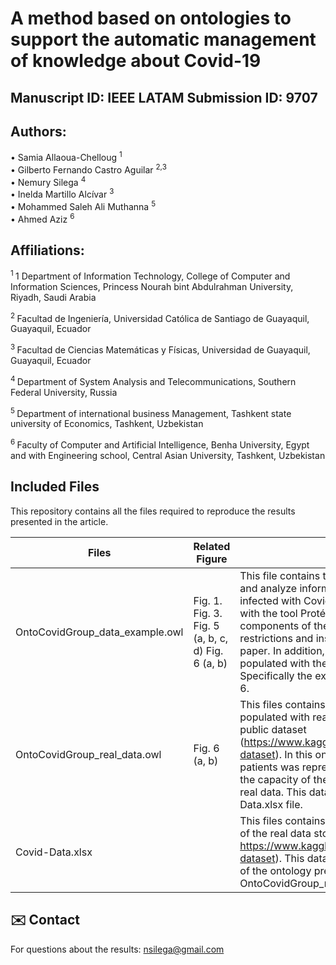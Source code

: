 # A method based on ontologies to support the automatic management of knowledge about Covid-19
## Manuscript ID: IEEE LATAM Submission ID: 9707
## Authors:
•	Samia Allaoua-Chelloug <sup> 1 </sup>  
•	Gilberto Fernando Castro Aguilar <sup> 2,3 </sup>  
•	Nemury Silega <sup> 4 </sup>  
•	Inelda Martillo Alcívar <sup> 3 </sup>  
•	Mohammed Saleh Ali Muthanna <sup> 5 </sup>   
•	Ahmed Aziz <sup> 6 </sup>  
## Affiliations:
<sup> 1 </sup> 1 Department of Information Technology, College of Computer and Information Sciences, Princess Nourah bint Abdulrahman University, Riyadh, Saudi Arabia

<sup> 2 </sup>  Facultad de Ingeniería, Universidad Católica de Santiago de Guayaquil, Guayaquil, Ecuador

<sup> 3 </sup>  Facultad de Ciencias Matemáticas y Físicas, Universidad de Guayaquil, Guayaquil, Ecuador

<sup> 4 </sup>  Department of System Analysis and Telecommunications, Southern Federal University, Russia

<sup> 5 </sup>  Department of international business Management, Tashkent state university of Economics, Tashkent, Uzbekistan

<sup> 6 </sup>  Faculty of Computer and Artificial Intelligence, Benha University, Egypt and with Engineering school, Central Asian University, Tashkent, Uzbekistan


## Included Files 
This repository contains all the files required to reproduce the results presented in the article.

| Files  | Related Figure | Description |
| ------------- | ------------- |------------- |
| OntoCovidGroup_data_example.owl  |Fig. 1.  Fig. 3.  Fig. 5  (a, b, c, d) Fig. 6 (a, b)  |  This file contains the developed ontology to represent and analyze information about groups of people infected with Covid-19. This ontology can be opened with the tool Protégé. In Protégé is possible to see the components of the ontology (classes, properties, restrictions and instances) that were explained in the paper. In addition, this version of the ontology was populated with the examples used to evaluate it. Specifically the examples depicted in Figs 3, 4, 5 and 6. |
| OntoCovidGroup_real_data.owl  | Fig. 6 (a, b)  | This files contains the same developed ontology but populated with real data about patients stored in a public dataset (https://www.kaggle.com/datasets/meirnizri/covid19-dataset).  In this ontology, the information about 5000 patients was represented. We used this data to show the capacity of the ontology to represent and analyze real data. This data can be consulted in the Covid-Data.xlsx file.|
| Covid-Data.xlsx	  |   |This files contains data about 5000 patients, a sample of the real data stored in the public dataset https://www.kaggle.com/datasets/meirnizri/covid19-dataset). This data was used to populate the version of the ontology presented in the file OntoCovidGroup_real_data.owl |

## ✉️ Contact
For questions about the results:
nsilega@gmail.com
